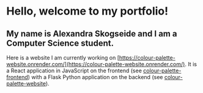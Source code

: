 # Hello, welcome to my portfolio!
## My name is Alexandra Skogseide and I am a Computer Science student. 

Here is a website I am currently working on [https://colour-palette-website.onrender.com/](https://colour-palette-website.onrender.com/).
It is a React application in JavaScript on the frontend (see [colour-palette-frontend](https://github.com/askogseide/colour-palette-frontend/tree/e0f5862fae4db7fedb557f08e7bb56af8136e321)) with a Flask Python application on the backend (see [colour-palette-website](https://github.com/askogseide/colour-palette-website/tree/main)). 
